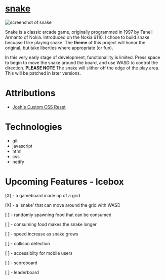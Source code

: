 # [snake](https://ssssnake.netlify.app)

![screenshot of snake](https://i.imgur.com/RuWH5C8.png)

<!-- #### a description of snake, why I chose it, and a screenshot -->
Snake is a classic arcade game, originally programmed in 1997 by Taneli Armanto of Nokia. Introduced on the Nokia 6110. I chose to build snake becuase I like playing snake. The __theme__ of this project will honor the original, but take liberties where appropriate (or fun).
<!-- # How to Play -->
In this very early stage of development, functionallity is limited. Press space to begin to move the snake around the board, and use WASD to control the direction. __PLEASE NOTE__ The snake will slither off the edge of the play area. This will be patched in later versions. 

# Attributions

* [Josh's Custom CSS Reset](https://www.joshwcomeau.com/css/custom-css-reset/)

# Technologies

* git
* javascript
* html
* css
* netify

# Upcoming Features - Icebox

[X] - a gameboard made up of a grid

[X] - a 'snake' that can move around the grid with WASD

[ ] - randomly spawning food that can be consumed

[ ] - consuming food makes the snake longer

[ ] - speed increase as snake grows

[ ] - collison detection

[ ] - accessibilty for mobile users

[ ] - scoreboard

[ ] - leaderboard